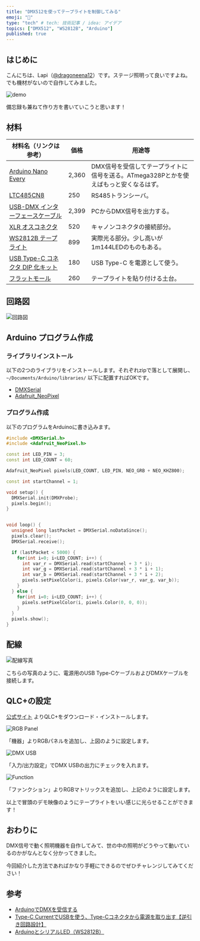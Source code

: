 ```yaml
---
title: "DMX512を使ってテープライトを制御してみる"
emoji: "🌈"
type: "tech" # tech: 技術記事 / idea: アイデア
topics: ["DMX512", "WS2812B", "Arduino"]
published: true
---
```


## はじめに

こんにちは、Lapi（[@dragoneena12](https://github.com/dragoneena12)）です。ステージ照明って良いですよね。でも機材がないので自作してみました。

![demo](https://storage.googleapis.com/zenn-user-upload/1104b768c081-20231228.gif)

備忘録も兼ねて作り方を書いていこうと思います！

## 材料

| 材料名（リンクは参考） | 価格 | 用途等 |
| ---- | ---- | ---- |
| [Arduino Nano Every](https://akizukidenshi.com/catalog/g/gM-14848/) | 2,360 | DMX信号を受信してテープライトに信号を送る。ATmega328Pとかを使えばもっと安くなるはず。 |
| [LTC485CN8](https://akizukidenshi.com/catalog/g/gI-02792/) | 250 | RS485トランシーバ。 |
| [USB-DMX インターフェースケーブル](https://www.amazon.co.jp/dp/B07WV6P5W6/) | 2,399 | PCからDMX信号を出力する。 |
| [XLR オスコネクタ](https://www.soundhouse.co.jp/products/detail/item/56110/) | 520 | キャノンコネクタの接続部分。 |
| [WS2812B テープライト](https://www.amazon.co.jp/dp/B088JWT7VT/) | 899 | 実際光る部分。少し高いが1m144LEDのものもある。 |
| [USB Type-C コネクタ DIP 化キット](https://akizukidenshi.com/catalog/g/gK-15426/) | 180 | USB Type-C を電源として使う。 |
| [フラットモール](https://www.biccamera.com/bc/item/1375717/) | 260 | テープライトを貼り付ける土台。 |

## 回路図

![回路図](https://storage.googleapis.com/zenn-user-upload/37f91c97ac24-20231220.png)

## Arduino プログラム作成

### ライブラリインストール

以下の2つのライブラリをインストールします。それぞれzipで落として展開し、`~/Documents/Arduino/libraries/` 以下に配置すればOKです。

- [DMXSerial](https://github.com/mathertel/DMXSerial)
- [Adafruit_NeoPixel](https://github.com/adafruit/Adafruit_NeoPixel)

### プログラム作成

以下のプログラムをArduinoに書き込みます。

```cpp
#include <DMXSerial.h>
#include <Adafruit_NeoPixel.h>

const int LED_PIN = 3;
const int LED_COUNT = 60;

Adafruit_NeoPixel pixels(LED_COUNT, LED_PIN, NEO_GRB + NEO_KHZ800);

const int startChannel = 1;

void setup() {
  DMXSerial.init(DMXProbe);
  pixels.begin();
}


void loop() {
  unsigned long lastPacket = DMXSerial.noDataSince();
  pixels.clear();
  DMXSerial.receive();

  if (lastPacket < 5000) {
    for(int i=0; i<LED_COUNT; i++) {
      int var_r = DMXSerial.read(startChannel + 3 * i);
      int var_g = DMXSerial.read(startChannel + 3 * i + 1);
      int var_b = DMXSerial.read(startChannel + 3 * i + 2);
      pixels.setPixelColor(i, pixels.Color(var_r, var_g, var_b));
    }
  } else {
    for(int i=0; i<LED_COUNT; i++) {
      pixels.setPixelColor(i, pixels.Color(0, 0, 0));
    }
  }
  pixels.show();
}
```

## 配線

![配線写真](https://storage.googleapis.com/zenn-user-upload/78599179ed8b-20231228.jpg)

こちらの写真のように、電源用のUSB Type-CケーブルおよびDMXケーブルを接続します。

## QLC+の設定

[公式サイト](https://www.qlcplus.org/) よりQLC+をダウンロード・インストールします。

![RGB Panel](https://storage.googleapis.com/zenn-user-upload/4efff6cf343d-20231228.png)

「機器」よりRGBパネルを追加し、上図のように設定します。

![DMX USB](https://storage.googleapis.com/zenn-user-upload/3056863ce9a0-20231228.png)

「入力/出力設定」でDMX USBの出力にチェックを入れます。

![Function](https://storage.googleapis.com/zenn-user-upload/ec4e141d45c5-20231228.png)

「ファンクション」よりRGBマトリックスを追加し、上記のように設定します。

以上で冒頭のデモ映像のようにテープライトをいい感じに光らせることができます！

## おわりに

DMX信号で動く照明機器を自作してみて、世の中の照明がどうやって動いているのかがなんとなく分かってきました。

今回紹介した方法であればかなり手軽にできるのでぜひチャレンジしてみてください！

## 参考
- [ArduinoでDMXを受信する](https://hikoleaf.hatenablog.jp/entry/2019/05/26/124746)
- [Type-C CurrentでUSBを使う、Type-Cコネクタから電源を取り出す【逆引き回路設計】](https://voltechno.com/blog/type-c-current/)
- [ArduinoとシリアルLED（WS2812B）](https://101010.fun/iot/arduino-serial-led.html)
